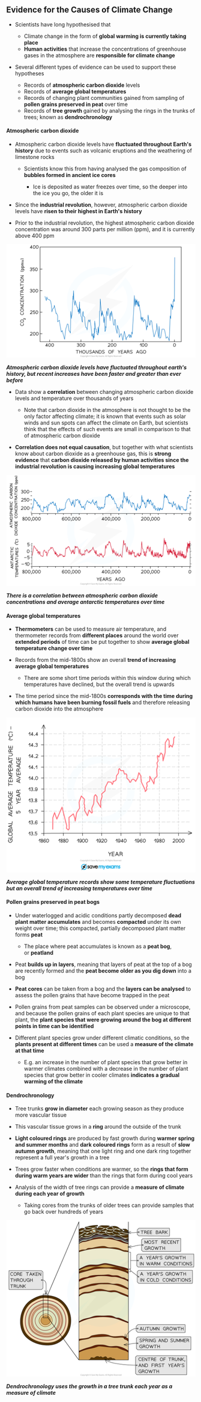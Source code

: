 Evidence for the Causes of Climate Change
-----------------------------------------

* Scientists have long hypothesised that

  + Climate change in the form of <b>global warming is currently taking place</b>
  + <b>Human activities</b> that increase the concentrations of greenhouse gases in the atmosphere are <b>responsible for climate change</b>
* Several different types of evidence can be used to support these hypotheses

  + Records of <b>atmospheric carbon dioxide</b> levels
  + Records of <b>average global temperatures</b>
  + Records of changing plant communities gained from sampling of <b>pollen grains preserved in peat </b>over time
  + Records of <b>tree growth </b>gained by analysing the rings in the trunks of trees; known as <b>dendrochronology</b>

#### Atmospheric carbon dioxide

* Atmospheric carbon dioxide levels have <b>fluctuated throughout Earth's history</b> due to events such as volcanic eruptions and the weathering of limestone rocks

  + Scientists know this from having analysed the gas composition of <b>bubbles formed in ancient ice cores</b>

    - Ice is deposited as water freezes over time, so the deeper into the ice you go, the older it is
* Since the <b>industrial revolution</b>, however, atmospheric carbon dioxide levels have <b>risen to their highest in Earth's history</b>
* Prior to the industrial revolution, the highest atmospheric carbon dioxide concentration was around 300 parts per million (ppm), and it is currently above 400 ppm

![Industrialisation & Increased Carbon Dioxide 1](Industrialisation-Increased-Carbon-Dioxide-1.png)

<i><b>Atmospheric carbon dioxide levels have fluctuated throughout earth's history, but recent increases have been faster and greater than ever before</b></i>

* Data show a <b>correlation</b> between changing atmospheric carbon dioxide levels and temperature over thousands of years

  + Note that carbon dioxide in the atmosphere is not thought to be the only factor affecting climate; it is known that events such as solar winds and sun spots can affect the climate on Earth, but scientists think that the effects of such events are small in comparison to that of atmospheric carbon dioxide
* <b>Correlation does not equal causation</b>, but together with what scientists know about carbon dioxide as a greenhouse gas, this is <b>strong evidence</b> that <b>carbon dioxide released by human activities since the industrial revolution is causing increasing global temperatures</b>

![Temperatures & Increased Carbon Dioxide](Temperatures-Increased-Carbon-Dioxide.png)

<i><b>There is a correlation between atmospheric carbon dioxide concentrations and average antarctic temperatures over time</b></i>

#### Average global temperatures

* <b>Thermometers</b> can be used to measure air temperature, and thermometer records from <b>different places</b> around the world over <b>extended periods</b> of time can be put together to show <b>average global temperature change over time</b>
* Records from the mid-1800s show an overall <b>trend of increasing average global temperatures</b>

  + There are some short time periods within this window during which temperatures have declined, but the overall trend is upwards
* The time period since the mid-1800s <b>corresponds with the time during which humans have been burning fossil fuels</b> and therefore releasing carbon dioxide into the atmosphere

![Climate Change - Graph Temperature Evolution](Climate-Change-Graph-Temperature-Evolution_1.png)

<i><b>Average global temperature records show some temperature fluctuations but an overall trend of increasing temperatures over time</b></i>

#### Pollen grains preserved in peat bogs

* Under waterlogged and acidic conditions partly decomposed <b>dead plant matter accumulates</b> and becomes <b>compacted</b> under its own weight over time; this compacted, partially decomposed plant matter forms <b>peat</b>

  + The place where peat accumulates is known as a <b>peat bog</b>, or <b>peatland</b>
* Peat <b>builds up in layers</b>, meaning that layers of peat at the top of a bog are recently formed and the <b>peat become older as you dig down</b> into a bog
* <b>Peat cores</b> can be taken from a bog and the <b>layers can be analysed</b> to assess the pollen grains that have become trapped in the peat
* Pollen grains from peat samples can be observed under a microscope, and because the pollen grains of each plant species are unique to that plant, the <b>plant species that were growing around the bog at different points in time can be identified</b>
* Different plant species grow under different climatic conditions, so the <b>plants present at different times</b> can be used a <b>measure of the climate at that time</b>

  + E.g. an increase in the number of plant species that grow better in warmer climates combined with a decrease in the number of plant species that grow better in cooler climates <b>indicates a gradual warming of the climate</b>

#### Dendrochronology

* Tree trunks <b>grow in diameter</b> each growing season as they produce more vascular tissue
* This vascular tissue grows in a <b>ring</b> around the outside of the trunk
* <b>Light coloured rings</b> are produced by fast growth during <b>warmer spring and summer months</b> and <b>dark coloured rings</b> form as a result of <b>slow autumn growth</b>, meaning that one light ring and one dark ring together represent a full year's growth in a tree
* Trees grow faster when conditions are warmer, so the <b>rings that form during warm years are wider</b> than the rings that form during cool years
* Analysis of the width of tree rings can provide a <b>measure of climate during each year of growth</b>

  + Taking cores from the trunks of older trees can provide samples that go back over hundreds of years

![growth-of-tree-rings](growth-of-tree-rings.png)

<i><b>Dendrochronology uses the growth in a tree trunk each year as a measure of climate</b></i>